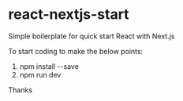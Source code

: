 # react-nextjs-start
Simple boilerplate for quick start React with Next.js

To start coding to make the below points:

1) npm install --save
2) npm run dev

Thanks
